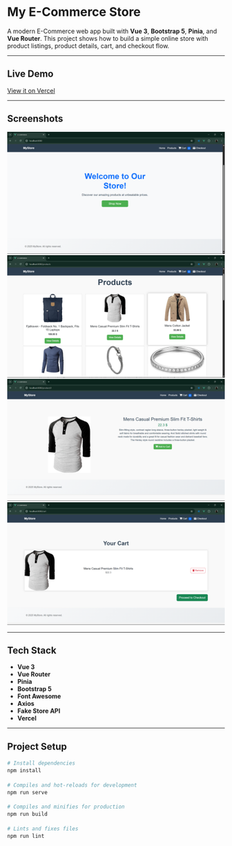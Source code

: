 # My E-Commerce Store

A modern E-Commerce web app built with **Vue 3**, **Bootstrap 5**, **Pinia**, and **Vue Router**.
This project shows how to build a simple online store with product listings, product details, cart, and checkout flow.

---

## Live Demo

[View it on Vercel](https://my-ecommerce-coral.vercel.app/)

---

## Screenshots

![Home Page](./screenshots/Home.png)
![Products Page](./screenshots/Products.png)
![Product Details](./screenshots/Product%20Details.png)
![Cart](./screenshots/Cart.png)

---

## Tech Stack

- **Vue 3**
- **Vue Router**
- **Pinia**
- **Bootstrap 5**
- **Font Awesome**
- **Axios**
- **Fake Store API**
- **Vercel**

---

## Project Setup

```bash
# Install dependencies
npm install

# Compiles and hot-reloads for development
npm run serve

# Compiles and minifies for production
npm run build

# Lints and fixes files
npm run lint
```

